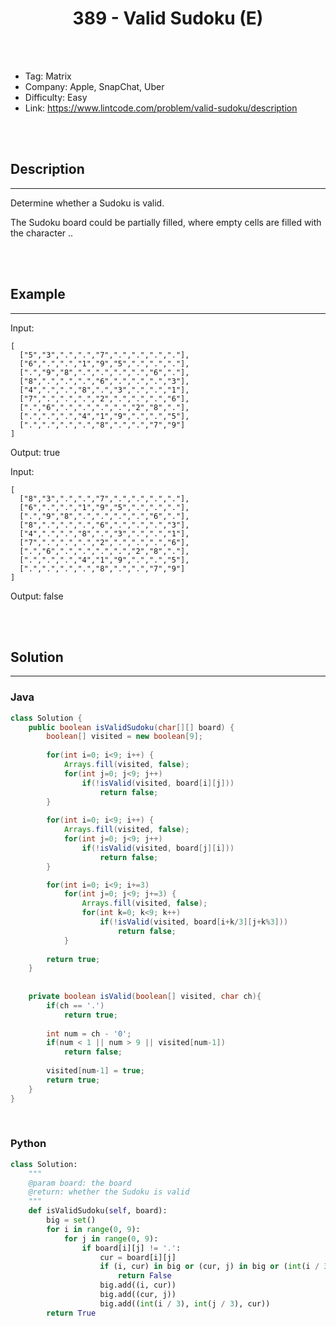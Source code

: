 # <center>389 - Valid Sudoku (E)</center> 



<br></br>

* Tag: Matrix
* Company: Apple, SnapChat, Uber
* Difficulty: Easy
* Link: https://www.lintcode.com/problem/valid-sudoku/description

<br></br>



## Description
----
Determine whether a Sudoku is valid.

The Sudoku board could be partially filled, where empty cells are filled with the character ..

<br></br>



## Example
----
Input:
```
[
  ["5","3",".",".","7",".",".",".","."],
  ["6",".",".","1","9","5",".",".","."],
  [".","9","8",".",".",".",".","6","."],
  ["8",".",".",".","6",".",".",".","3"],
  ["4",".",".","8",".","3",".",".","1"],
  ["7",".",".",".","2",".",".",".","6"],
  [".","6",".",".",".",".","2","8","."],
  [".",".",".","4","1","9",".",".","5"],
  [".",".",".",".","8",".",".","7","9"]
]
```
Output: true

Input:
```
[
  ["8","3",".",".","7",".",".",".","."],
  ["6",".",".","1","9","5",".",".","."],
  [".","9","8",".",".",".",".","6","."],
  ["8",".",".",".","6",".",".",".","3"],
  ["4",".",".","8",".","3",".",".","1"],
  ["7",".",".",".","2",".",".",".","6"],
  [".","6",".",".",".",".","2","8","."],
  [".",".",".","4","1","9",".",".","5"],
  [".",".",".",".","8",".",".","7","9"]
]
```
Output: false


<br></br>



## Solution
----
### Java
```java
class Solution {
    public boolean isValidSudoku(char[][] board) {
        boolean[] visited = new boolean[9];
	    
        for(int i=0; i<9; i++) {
		    Arrays.fill(visited, false);
		    for(int j=0; j<9; j++)
			    if(!isValid(visited, board[i][j]))
				    return false;
	    }
        
	    for(int i=0; i<9; i++) {
		    Arrays.fill(visited, false);
		    for(int j=0; j<9; j++)
			    if(!isValid(visited, board[j][i]))
				    return false;
		}

	    for(int i=0; i<9; i+=3)
		    for(int j=0; j<9; j+=3) {
			    Arrays.fill(visited, false);
			    for(int k=0; k<9; k++)
				    if(!isValid(visited, board[i+k/3][j+k%3]))
					    return false;
			}
	
	    return true;
    }
    
    
    private boolean isValid(boolean[] visited, char ch){
	    if(ch == '.')
		    return true;
	
	    int num = ch - '0';
	    if(num < 1 || num > 9 || visited[num-1])
		    return false;
	
	    visited[num-1] = true;
	    return true;
    }
}
```

<br>


### Python
```python
class Solution:
    """
    @param board: the board
    @return: whether the Sudoku is valid
    """
    def isValidSudoku(self, board):
        big = set()
        for i in range(0, 9):
            for j in range(0, 9):
                if board[i][j] != '.':
                    cur = board[i][j]
                    if (i, cur) in big or (cur, j) in big or (int(i / 3), int(j / 3), cur) in big:
                        return False
                    big.add((i, cur))
                    big.add((cur, j))
                    big.add((int(i / 3), int(j / 3), cur))
        return True

```
